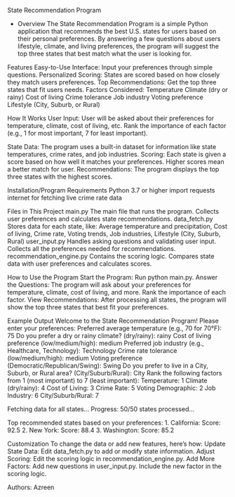 State Recommendation Program
- Overview
    The State Recommendation Program is a simple Python application that recommends the best U.S. states for users based on their personal preferences.
    By answering a few questions about users lifestyle, climate, and living preferences, the program will suggest the top three states that best match
    what the user is looking for.

Features
    Easy-to-Use Interface: Input your preferences through simple questions.
    Personalized Scoring: States are scored based on how closely they match users preferences.
    Top Recommendations: Get the top three states that fit users needs.
    Factors Considered:
        Temperature
        Climate (dry or rainy)
        Cost of living
        Crime tolerance
        Job industry
        Voting preference
        Lifestyle (City, Suburb, or Rural)

How It Works
    User Input:
        User will be asked about their preferences for temperature, climate, cost of living, etc.
        Rank the importance of each factor (e.g., 1 for most important, 7 for least important).

  State Data:
        The program uses a built-in dataset for information like state temperatures, crime rates, and job industries.
    Scoring:
        Each state is given a score based on how well it matches your preferences.
        Higher scores mean a better match for user.
    Recommendations:
        The program displays the top three states with the highest scores.

Installation/Program Requirements
    Python 3.7 or higher
    import requests
    internet for fetching live crime rate data

Files in This Project
    main.py
        The main file that runs the program.
        Collects user preferences and calculates state recommendations.
    data_fetch.py
        Stores data for each state, like:
        Average temperature and precipitation, Cost of living, Crime rate, Voting trends, Job industries, Lifestyle (City, Suburb, Rural)
    user_input.py
        Handles asking questions and validating user input.
        Collects all the preferences needed for recommendations.
    recommendation_engine.py
        Contains the scoring logic.
        Compares state data with user preferences and calculates scores.

How to Use the Program
    Start the Program:
    Run python main.py.
    Answer the Questions:
    The program will ask about your preferences for temperature, climate, cost of living, and more.
    Rank the importance of each factor.
    View Recommendations:
    After processing all states, the program will show the top three states that best fit your preferences.

Example Output
    Welcome to the State Recommendation Program!
    Please enter your preferences:
        Preferred average temperature (e.g., 70 for 70°F): 75
        Do you prefer a dry or rainy climate? (dry/rainy): rainy
        Cost of living preference (low/medium/high): medium
        Preferred job industry (e.g., Healthcare, Technology): Technology
        Crime rate tolerance (low/medium/high): medium
        Voting preference (Democratic/Republican/Swing): Swing
        Do you prefer to live in a City, Suburb, or Rural area? (City/Suburb/Rural): City
        Rank the following factors from 1 (most important) to 7 (least important):
            Temperature: 1
            Climate (dry/rainy): 4
            Cost of Living: 3
            Crime Rate: 5
            Voting Demographic: 2
            Job Industry: 6
            City/Suburb/Rural: 7

  Fetching data for all states...
  Progress: 50/50 states processed...

  Top recommended states based on your preferences:
        1. California: Score: 92.5
        2. New York: Score: 88.4
        3. Washington: Score: 85.2

Customization
    To change the data or add new features, here’s how:
    Update State Data:
        Edit data_fetch.py to add or modify state information.
    Adjust Scoring:
        Edit the scoring logic in recommendation_engine.py.
    Add More Factors:
        Add new questions in user_input.py.
        Include the new factor in the scoring logic.

Authors: Azreen
